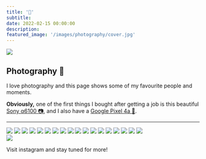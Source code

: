```yaml
---
title: '📸'
subtitle: 
date: 2022-02-15 00:00:00
description: 
featured_image: '/images/photography/cover.jpg'
---
```


![](/images/photography/cover.jpg)

## Photography 📸

I love photography and this page shows some of my favourite people and moments.

**Obviously,** one of the first things I bought after getting a job is this beautiful [Sony α6100 📷](https://www.sony.co.in/electronics/interchangeable-lens-cameras/ilce-6100), and I also have a [Google Pixel 4a 📱](https://store.google.com/product/pixel_4a).

---

<div class="gallery" data-columns="3">
	<img src="/images/photography/DSC00238.jpg">
	<img src="/images/photography/2.jpg">
	<img src="/images/photography/DSC00470.jpg">
	<img src="/images/photography/3.jpg">
	<img src="/images/photography/DSC01023.jpg">
	<img src="/images/photography/DSC00289-1.jpg">
	<img src="/images/photography/DSC01305.jpg">
	<img src="/images/photography/1.jpg">
	<img src="/images/photography/4.jpg">
	<img src="/images/photography/DSC00073.jpg">
	<img src="/images/photography/5.jpg">
	<img src="/images/photography/6.jpg">
	<img src="/images/photography/0.jpg">
	<img src="/images/photography/11.jpg">
	<img src="/images/photography/7.jpg">
	<img src="/images/photography/9.jpg">
	<img src="/images/photography/10.jpg">
	<img src="/images/photography/b.JPG">
</div>
<div class="gallery" data-columns="1">
	<img src="/images/photography/single.jpg">
</div>

 Visit instagram and stay tuned for more!